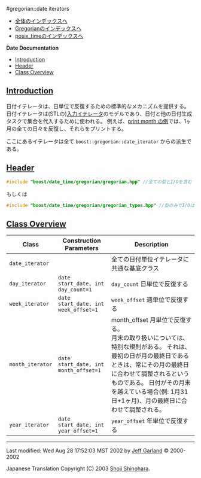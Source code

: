 #gregorian::date iterators

- [全体のインデックスへ](../date_time.md)
- [Gregorianのインデックスへ](./gregorian.md)
- [posix_timeのインデックスへ](./posix_time.md)

**Date Documentation**

- [Introduction](#introduction)
- [Header](#header)
- [Class Overview](#class-overview)


## <a name="introduction" href="introduction">Introduction</a>
日付イテレータは、日単位で反復するための標準的なメカニズムを提供する。 日付イテレータは(STLの)[入力イテレータ](http://www.sgi.com/tech/stl/InputIterator.html)のモデルであり、日付と他の日付生成タスクで集合を代入するために使われる。 例えば、[print month の例](./print_month.cpp.md)では、1ヶ月の全ての日々を反復し、それらをプリントする。

ここにあるイテレータは全て `boost::gregorian::date_iterator` からの派生である。


## <a name="header" href="header">Header</a>
```cpp
#include "boost/date_time/gregorian/gregorian.hpp" //全ての型とI/Oを含む
```

もしくは

```cpp
#include "boost/date_time/gregorian/gregorian_types.hpp" //型のみでI/Oは含まない
```


## <a name="class-overview" href="class-overview">Class Overview</a>

| Class | Construction Parameters | Description |
|-------|-------------------------|-------------|
| `date_iterator` | | 全ての日付単位イテレータに共通な基底クラス |
| `day_iterator`  | `date start_date, int day_count=1` | `day_count` 日単位で反復する |
| `week_iterator` | `date start_date, int week_offset=1` | `week_offset` 週単位で反復する |
| `month_iterator` | `date start_date, int month_offset=1` | month_offset 月単位で反復する。<br/> 月末の取り扱いについては、特別な規則がある。 それは、最初の日が月の最終日であるときは、常にその月の最終日に合わせて調整されるというものである。 日付がその月末を越えている場合(例: 1月31日+1ヶ月)、月の最終日に合わせて調整される。 |
| `year_iterator`  | `date start_date, int year_offset=1` | `year_offset` 年単位で反復する |


***
Last modified: Wed Aug 28 17:52:03 MST 2002 by [Jeff Garland](jeff@crystalclearsoftware.com) © 2000-2002 

Japanese Translation Copyright (C) 2003 [Shoji Shinohara](sshino@cppll.jp).


